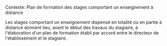 Contexte: Plan de formation des stages comportant un enseignement à distance

Les stages comportant un enseignement dispensé en totalité ou en partie à distance donnent lieu, avant le début des travaux du stagiaire, à l'élaboration d'un plan de formation établi par accord entre le directeur de l'établissement et le stagiaire.